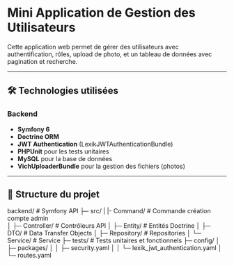 # Mini Application de Gestion des Utilisateurs

Cette application web permet de gérer des utilisateurs avec authentification, rôles, upload de photo, et un tableau de données avec pagination et recherche.

---

## 🛠 Technologies utilisées

### Backend
- **Symfony 6**
- **Doctrine ORM**
- **JWT Authentication** (LexikJWTAuthenticationBundle)
- **PHPUnit** pour les tests unitaires
- **MySQL** pour la base de données
- **VichUploaderBundle** pour la gestion des fichiers (photos)

---

## 📂 Structure du projet

backend/ # Symfony API
├─ src/
| |- Command/ # Commande création compte admin    
│ ├─ Controller/ # Contrôleurs API
│ ├─ Entity/ # Entités Doctrine
│ ├─ DTO/ # Data Transfer Objects
│ ├─ Repository/ # Repositories
│ └─ Service/ # Service
├─ tests/ # Tests unitaires et fonctionnels
├─ config/
│ ├─ packages/
│ │ ├─ security.yaml
│ │ └─ lexik_jwt_authentication.yaml
│ └─ routes.yaml
